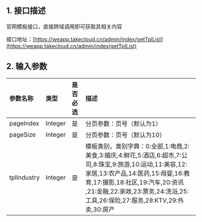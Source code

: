 ## 1. 接口描述

官网模板接口，直接跨域调用即可获取其相关内容

接口地址：[https://weapp.takecloud.cn/admin/index/getTplList](https://weapp.takecloud.cn/admin/index/getTplList)

## 2. 输入参数

| 参数名称 | 类型 | 是否必选 | 描述 |
| :--- | :--- | :--- | :--- |
| pageIndex | Integer | 是 | 分页参数：页号（默认为1） |
| pageSize | Integer | 是 | 分页参数：页号（默认为10） |
| tplIndustry | Integer | 是 | 模板类别，类别字典：0:全部,1:电商,2:美食,3:婚庆,4:鲜花,5:酒店,6:超市,7:公司,8:珠宝,9:旅游,10:运动,11:美容,12:家居,13:农产品,14:医药,15:母婴,16:教育,17:摄影,18:社区,19:汽车,20:资讯  ,21:金融,22:家政,23:票务,24:洗浴,25:工具,26:保险,27:服务,28:KTV,29:外卖,30:房产 |



